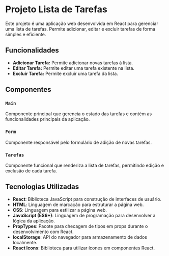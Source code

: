 # Projeto Lista de Tarefas

Este projeto é uma aplicação web desenvolvida em React para gerenciar uma lista de tarefas. Permite adicionar, editar e excluir tarefas de forma simples e eficiente.

## Funcionalidades

- **Adicionar Tarefa:** Permite adicionar novas tarefas à lista.
- **Editar Tarefa:** Permite editar uma tarefa existente na lista.
- **Excluir Tarefa:** Permite excluir uma tarefa da lista.

## Componentes

### `Main`

Componente principal que gerencia o estado das tarefas e contém as funcionalidades principais da aplicação.

### `Form`

Componente responsável pelo formulário de adição de novas tarefas.

### `Tarefas`

Componente funcional que renderiza a lista de tarefas, permitindo edição e exclusão de cada tarefa.

## Tecnologias Utilizadas

- **React**: Biblioteca JavaScript para construção de interfaces de usuário.
- **HTML**: Linguagem de marcação para estruturar a página web.
- **CSS**: Linguagem para estilizar a página web.
- **JavaScript (ES6+)**: Linguagem de programação para desenvolver a lógica da aplicação.
- **PropTypes**: Pacote para checagem de tipos em props durante o desenvolvimento com React.
- **localStorage**: API do navegador para armazenamento de dados localmente.
- **React Icons**: Biblioteca para utilizar ícones em componentes React.
